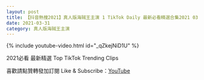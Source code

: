 ```yaml
---
layout: post
title: 【抖音熱搜2021】真人版海贼王主演 1 TikTok Daily 最新必看精選合集2021 03 31
date: 2021-03-31
category: 真人版海贼王主演
---
```


{% include youtube-video.html id="_qZkejNiD1U" %}

2021必看 最新精選 Top TikTok Trending Clips

喜歡請點贊轉發加訂閱 Like & Subscribe：[YouTube](https://www.youtube.com/channel/UCAoR7VcanIPd04uEq_GIylA/videos)


